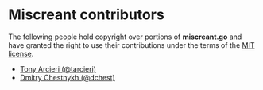 # Miscreant contributors

The following people hold copyright over portions of **miscreant.go**
and have granted the right to use their contributions under the terms of the
[MIT license](https://github.com/miscreant/miscreant/blob/master/LICENSE.txt).

* [Tony Arcieri (@tarcieri)](https://github.com/tarcieri)
* [Dmitry Chestnykh (@dchest)](https://github.com/dchest)
